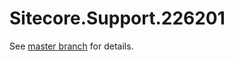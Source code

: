 # Sitecore.Support.226201

See [master branch](https://github.com/sitecoresupport/Sitecore.Support.226201) for details.